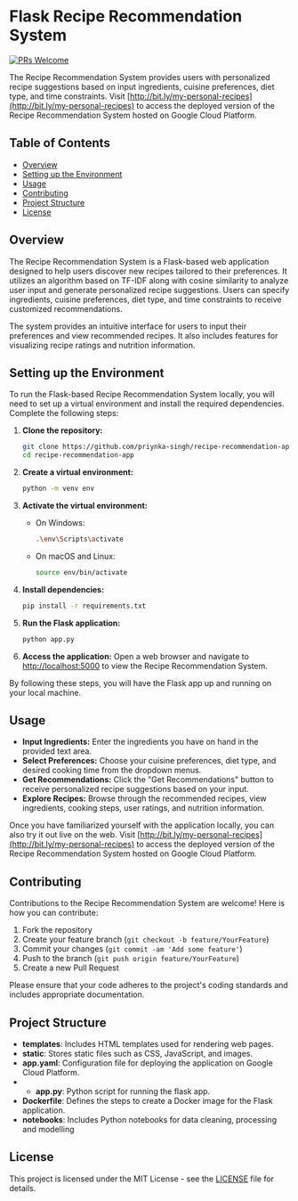 # Flask Recipe Recommendation System
[![PRs Welcome](https://img.shields.io/badge/PRs-welcome-green.svg)](https://github.com/priynka-singh/recipe-recommendation-app/pull/new/master)

The Recipe Recommendation System provides users with personalized recipe suggestions based on input ingredients, cuisine preferences, diet type, and time constraints.
Visit [http://bit.ly/my-personal-recipes](http://bit.ly/my-personal-recipes) to access the deployed version of the Recipe Recommendation System hosted on Google Cloud Platform.

## Table of Contents
- [Overview](#overview)
- [Setting up the Environment](#setting-up-the-environment)
- [Usage](#usage)
- [Contributing](#contributing)
- [Project Structure](#project-structure)
- [License](#license)

## Overview
The Recipe Recommendation System is a Flask-based web application designed to help users discover new recipes tailored to their preferences. It utilizes an algorithm based on TF-IDF along with cosine similarity to analyze user input and generate personalized recipe suggestions. Users can specify ingredients, cuisine preferences, diet type, and time constraints to receive customized recommendations.

The system provides an intuitive interface for users to input their preferences and view recommended recipes. It also includes features for visualizing recipe ratings and nutrition information.

## Setting up the Environment

To run the Flask-based Recipe Recommendation System locally, you will need to set up a virtual environment and install the required dependencies. Complete the following steps:

1. **Clone the repository:**
    ```sh
    git clone https://github.com/priynka-singh/recipe-recommendation-app.git
    cd recipe-recommendation-app
    ```

2. **Create a virtual environment:**
    ```sh
    python -m venv env
    ```

3. **Activate the virtual environment:**
    - On Windows:
        ```sh
        .\env\Scripts\activate
        ```
    - On macOS and Linux:
        ```sh
        source env/bin/activate
        ```

4. **Install dependencies:**
    ```sh
    pip install -r requirements.txt
    ```

5. **Run the Flask application:**
    ```sh
    python app.py
    ```

6. **Access the application:**
    Open a web browser and navigate to [http://localhost:5000](http://localhost:5000) to view the Recipe Recommendation System.

By following these steps, you will have the Flask app up and running on your local machine.

## Usage
- **Input Ingredients:** Enter the ingredients you have on hand in the provided text area.
- **Select Preferences:** Choose your cuisine preferences, diet type, and desired cooking time from the dropdown menus.
- **Get Recommendations:** Click the "Get Recommendations" button to receive personalized recipe suggestions based on your input.
- **Explore Recipes:** Browse through the recommended recipes, view ingredients, cooking steps, user ratings, and nutrition information.

Once you have familiarized yourself with the application locally, you can also try it out live on the web. Visit [http://bit.ly/my-personal-recipes](http://bit.ly/my-personal-recipes) to access the deployed version of the Recipe Recommendation System hosted on Google Cloud Platform.


## Contributing
Contributions to the Recipe Recommendation System are welcome! Here is how you can contribute:

1. Fork the repository
2. Create your feature branch (`git checkout -b feature/YourFeature`)
3. Commit your changes (`git commit -am 'Add some feature'`)
4. Push to the branch (`git push origin feature/YourFeature`)
5. Create a new Pull Request

Please ensure that your code adheres to the project's coding standards and includes appropriate documentation.

## Project Structure

- **templates**: Includes HTML templates used for rendering web pages.
- **static**: Stores static files such as CSS, JavaScript, and images.
- **app.yaml**: Configuration file for deploying the application on Google Cloud Platform.
- - **app.py**: Python script for running the flask app.
- **Dockerfile**: Defines the steps to create a Docker image for the Flask application.
- **notebooks**: Includes Python notebooks for data cleaning, processing and modelling
  
## License
This project is licensed under the MIT License - see the [LICENSE](LICENSE) file for details.
